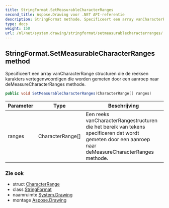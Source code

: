 ```yaml
---
title: StringFormat.SetMeasurableCharacterRanges
second_title: Aspose.Drawing voor .NET API-referentie
description: StringFormat methode. Specificeert een array vanCharacterRange structuren die de reeksen karakters vertegenwoordigen die worden gemeten door een aanroep naar deMeasureCharacterRanges methode.
type: docs
weight: 150
url: /nl/net/system.drawing/stringformat/setmeasurablecharacterranges/
---
```

## StringFormat.SetMeasurableCharacterRanges method

Specificeert een array vanCharacterRange structuren die de reeksen karakters vertegenwoordigen die worden gemeten door een aanroep naar deMeasureCharacterRanges methode.

```csharp
public void SetMeasurableCharacterRanges(CharacterRange[] ranges)
```

| Parameter | Type | Beschrijving |
| --- | --- | --- |
| ranges | CharacterRange[] | Een reeks vanCharacterRangestructuren die het bereik van tekens specificeren dat wordt gemeten door een aanroep naar deMeasureCharacterRanges methode. |

### Zie ook

* struct [CharacterRange](../../characterrange/)
* class [StringFormat](../)
* naamruimte [System.Drawing](../../stringformat/)
* montage [Aspose.Drawing](../../../)


